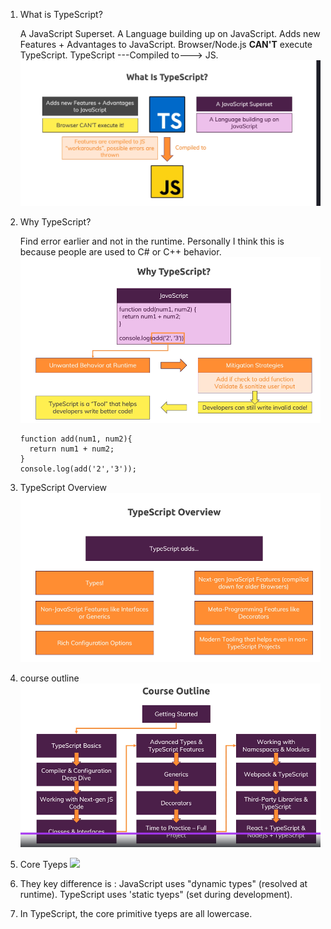 1. What is TypeScript?

   A JavaScript Superset. A Language building up on JavaScript. Adds new Features + Advantages to JavaScript. Browser/Node.js **CAN'T** execute TypeScript. TypeScript ---Compiled to---> JS.
   ![](Media/whatIsTS.png)

2. Why TypeScript?

   Find error earlier and not in the runtime. Personally I think this is because people are used to C# or C++ behavior.
   ![](Media/WhyTS.png)

   ```JS
   function add(num1, num2){
     return num1 + num2;
   }
   console.log(add('2','3'));
   ```

3. TypeScript Overview
   ![](Media/ts-overview.png)
4. course outline
   ![](Media/ts-outline.png)
5. Core Tyeps
   ![](Media/ts-core-types.png)
6. They key difference is : JavaScript uses "dynamic types" (resolved at runtime). TypeScript uses 'static tyeps" (set during development).
7. In TypeScript, the core primitive tyeps are all lowercase.
